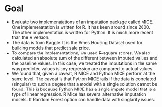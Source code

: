 

  # Goal
  
  - Evaluate two implemenatations of an imputation package called MICE. One implemenatation is written for R. It has been around since 2000. The other implementation is written for Python. It is much more recent than the R version.
- The data is from Kaggle. It is the Ames Housing Dataset used for building models that predict sale price.
- To compare the implementations, we used R-square scores. We also calculated an absolute sum of the different between imputed values and the baseline values. In this case, we treated the imputations in the same way predicted values is any regression are compared to actual values. 
- We found that, given a caveat, R MICE and Python MICE perform at the same level. The caveat is that Python MICE fails if the data is correlated (singular) to such a degree that a model with a single solution cannot be found. This is because Python MICE has a single impute model that is a type of linear regression. R Mice has several alternative imputation models. It Random Forest option can handle data with singlarity issues.
